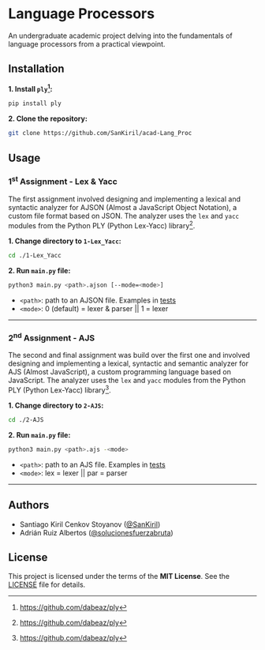 # Language Processors
An undergraduate academic project delving into the fundamentals of language processors from a practical viewpoint.

## Installation
**1. Install `ply`[^1]:**
```bash
pip install ply
```
**2. Clone the repository:**
```bash
git clone https://github.com/SanKiril/acad-Lang_Proc
```

## Usage
### 1<sup>st</sup> Assignment - Lex & Yacc
The first assignment involved designing and implementing a lexical and syntactic analyzer for AJSON (Almost a JavaScript Object Notation), a custom file format based on JSON. The analyzer uses the `lex` and `yacc` modules from the Python PLY (Python Lex-Yacc) library[^1].

**1. Change directory to `1-Lex_Yacc`:**
```bash
cd ./1-Lex_Yacc
```
**2. Run `main.py` file:**
```bash
python3 main.py <path>.ajson [--mode=<mode>]
```
- `<path>`: path to an AJSON file. Examples in [tests](./1-Lex_Yacc/tests)
- `<mode>`: 0 (default) = lexer & parser || 1 = lexer
---
### 2<sup>nd</sup> Assignment - AJS
The second and final assignment was build over the first one and involved designing and implementing a lexical, syntactic and semantic analyzer for AJS (Almost JavaScript), a custom programming language based on JavaScript. The analyzer uses the `lex` and `yacc` modules from the Python PLY (Python Lex-Yacc) library[^1].

**1. Change directory to `2-AJS`:**
```bash
cd ./2-AJS
```
**2. Run `main.py` file:**
```bash
python3 main.py <path>.ajs -<mode>
```
- `<path>`: path to an AJS file. Examples in [tests](./2-AJS/tests)
- `<mode>`: lex = lexer || par = parser
---
## Authors
- Santiago Kiril Cenkov Stoyanov ([@SanKiril](https://github.com/SanKiril))
- Adrián Ruiz Albertos ([@solucionesfuerzabruta](https://github.com/solucionesfuerzabruta))

## License
This project is licensed under the terms of the **MIT License**. See the [LICENSE](./LICENSE) file for details.

[^1]: https://github.com/dabeaz/ply
